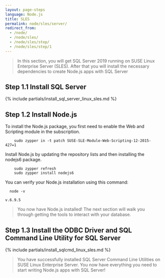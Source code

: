 ```yaml
---
layout: page-steps
language: Node.js
title: SLES
permalink: node/sles/server/
redirect_from:
  - /node/
  - /node/sles/
  - /node/sles/step/
  - /node/sles/step/1
---
```


> In this section, you will get SQL Server 2019 running on SUSE Linux Enterprise Server (SLES). After that you will install the necessary dependencies to create Node.js apps with SQL Server

## Step 1.1 Install SQL Server

{% include partials/install_sql_server_linux_sles.md %}

## Step 1.2 Install Node.js

To install the Node.js package, you first need to enable the Web and Scripting module in the subscription.

```terminal
    sudo zypper in -t patch SUSE-SLE-Module-Web-Scripting-12-2015-427=1
```

Install Node.js by updating the repository lists and then installing the nodejs6 package.

```terminal
    sudo zypper refresh
    sudo zypper install nodejs6
```

You can verify your Node.js installation using this command:

```terminal
  node -v
```

```results
v.6.9.5
```

> You now have Node.js installed! The next section will walk you through getting the tools to interact with your database.

## Step 1.3 Install the ODBC Driver and SQL Command Line Utility for SQL Server

{% include partials/install_sqlcmd_linux_sles.md %}

> You have successfully installed SQL Server Command Line Utilities on SUSE Linux Enterprise Server. You now have everything you need to start writing Node.js apps with SQL Server!
